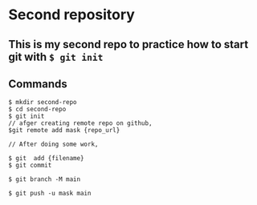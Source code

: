 # Second repository

## This is my second repo to practice how to start git with `$ git init`

## Commands

```shell
$ mkdir second-repo
$ cd second-repo
$ git init
// afger creating remote repo on github,
$git remote add mask {repo_url}

// After doing some work,

$ git  add {filename}
$ git commit

$ git branch -M main

$ git push -u mask main
```
